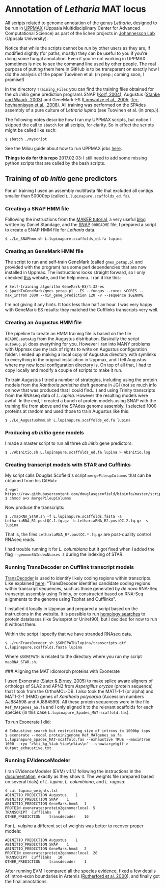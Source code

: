 # Annotation of *Letharia* MAT locus

All scripts related to genome annotation of the genus *Letharia*, designed to be run in [UPPMAX](https://www.uppmax.uu.se/) (Uppsala Multidisciplinary Center for Advanced Computational Science) as part of the lichen projects in [Johannesson Lab](http://www.iob.uu.se/research/systematic-biology/johannesson/) (Uppsala University).

Notice that while the scripts cannot be run by other users as they are, if modified slightly (for paths, mostly) they can be useful to you if you're doing some fungal annotation. Even if you're not working in UPPMAX sometimes is nice to see the command line used by other people. The real purpose of putting them here in GitHub is to be transparent on exactly how I did the analysis of the paper Tuovinen et al. (in prep.; coming soon, I promise!)

In the directory `Training_Files` you can find the training files obtained for the *ab initio* gene prediction programs SNAP ([Korf, 2004](https://bmcbioinformatics.biomedcentral.com/articles/10.1186/1471-2105-5-59)), Augustus ([Stanke and Waack, 2003](http://oup.silverchair-cdn.com/oup/backfile/Content_public/Journal/bioinformatics/19/suppl_2/10.1093/bioinformatics/btg1080/2/btg1080.pdf?Expires=1486485018&Signature=cP369aPiM8h0yRrtGGMbqNUVCuffyrWzGjiS5CItfQGN27Gp5i1MLYP69u4tRrDgbRV-e13zj769V9uVO6vKaJX8946e1a6U0QhQ5RIK4rYqXRKTDnC92h3wubW2LgCHMY4xjw4oFvOfAhbsEiwyoYMhSFEpfuS5m7PHLW9sgnMIIB6JOELjZ6lSetEi8k8rQdIned~yI4Fb39LV5FQViT8uneLGL4aug3f3w6M9XvpkSFIveLc5keewO1iNAGcQSnrx1rjfE7Jtgpp178CP5jZh4DHxL5WHSn6IS~K4uVoRK5YMkDjGrg4bRUqX04nSsFiTd0w7yFbes0jrHyCRmg__&Key-Pair-Id=APKAIUCZBIA4LVPAVW3Q)) and GeneMark-ES ([Lomsadze et al., 2005](https://www.ncbi.nlm.nih.gov/pmc/articles/PMC1298918/); [Ter-hovhannisyan et al., 2008](http://genome.cshlp.org/content/18/12/1979.long)). All training was performed on the SPAdes assembly of a pure culture of *Letharia lupina* (see Tuovinen et al. (in prep.)).

The following notes describe how I ran my UPPMAX scripts, but notice I skipped the call to `sbatch` for all scripts, for clarity. So in effect the scripts might be called like such:

    $ sbatch ./myscript

See the Milou guide about how to run UPPMAX jobs [here](http://www.uppmax.uu.se/support-sv/user-guides/milou-user-guide/).

**Things to do for this repo**
2017.02.03: I still need to add some missing python scripts that are called by the bash scripts.

## Training of *ab initio* gene predictors

For all training I used an assembly multifasta file that excluded all contigs smaller than 50000bp (called `L.lupinapure.scaffolds_ed.fa`).

### Creating a SNAP HMM file

Following the instructions from the [MAKER tutorial](http://gmod.org/wiki/MAKER_Tutorial#MAKER.27s_Output), a very useful [blog](https://biowize.wordpress.com/2012/06/01/training-the-snap-ab-initio-gene-predictor/) written by Daniel Standage, and the [SNAP](http://korflab.ucdavis.edu/software.html) `00README` file, I prepared a script to create a SNAP HMM file for *Letharia* data. 

    $ ./Le_SNAPhmm.sh L.lupinapure.scaffolds_ed.fa lupina

### Creating an GeneMark HMM file

The script to run and self-train GeneMark (called `gmes_petap.pl` and provided with the program) has some perl dependencies that are now installed in Uppmax. The instructions looks straight forward, so I only checked [this](https://wiki.gacrc.uga.edu/wiki/GeneMark) website, and the help menu. I ran it like this:

    # Self-training algorithm GeneMark-ES/4.32-es
    $ $pathToGeneMark/gmes_petap.pl --ES --fungus --cores $CORES --max_intron 3000 --min_gene_prediction 120 -v --sequence $GENOME

I'm not giving it any hints. It took less than half an hour. I was very happy with GeneMark-ES results: they matched the Cufflinks transcripts very well.

### Creating an Augustus HMM file

The pipeline to create an HMM training file is based on the file `README.autoAug` from the Augustus distribution. Basically the script `autoAug.pl` does everything for you. However I ran into MANY problems with Uppmax due my lack of rights to write on Augustus configuration folder. I ended up making a local copy of Augustus directory with symlinks to everything in the original installation in Uppmax, and I tell Augustus where my new local configuration directory is. On top of all that, I had to copy locally and modify a couple of scripts to make it run.

To train Augustus I tried a number of strategies, including using the protein models from the *Xanthoria parietina* draft genome in JGI (not so much info on how that was produced that I could find...) and using Trinity transcripts from the RNAseq data of *L. lupina*. However the resulting models were awful. In the end, I created a bunch of protein models using SNAP with the training file from above and the SPAdes genome assembly. I selected 1000 proteins at random and used those to train Augustus like this:

    $ ./Le_Augustushmm.sh L.lupinapure.scaffolds_ed.fa lupina


### Producing *ab initio* gene models

I made a master script to run all three *ab initio* gene predictors:

    $ ./AbInitio.sh L.lupinapure.scaffolds_ed.fa lupina > AbInitio.log

### Creating transcript models with STAR and Cufflinks

My script calls Douglas Scofield's script `mergePileupColumns` that can be obtained from his GitHub:

    $ wget https://raw.githubusercontent.com/douglasgscofield/bioinfo/master/scripts/mergePileupColumns
    $ chmod a+x mergePileupColumns

Now produce the transcripts:

    $ ./mapRNA_STAR.sh -f L.lupinapure.scaffolds.fasta -a LethariaRNA_R1.postQC.1.fq.gz -b LethariaRNA_R2.postQC.2.fq.gz -s lupina

That is, the files `LethariaRNA_R*.postQC.*.fq.gz` are post-quality control RNAseq reads.

I had trouble running it for *L. columbiana* but it got fixed when I added the flag `--genomeSAIndexNbases 3` during the indexing of STAR.

### Running TransDecoder on Cufflink transcript models

[TransDecoder](http://transdecoder.github.io/) is used to identify likely coding regions within transcripts. Like explained [here](http://transdecoder.github.io/): "TransDecoder identifies candidate coding regions within transcript sequences, such as those generated by *de novo* RNA-Seq transcript assembly using Trinity, or constructed based on RNA-Seq alignments to the genome using Tophat and Cufflinks".

I installed it locally in Uppmax and prepared a script based on the instructions in the website. It is possible to run [homology searches](http://transdecoder.github.io/#incl_homology) to protein databases (like Swissprot or Uniref90), but I decided for now to run it without them.

Within the script I specify that we have stranded RNAseq data.

    $ ./runTransDecoder.sh $SOMEPATH/lupina/transcripts.gtf L.lupinapure.scaffolds.fasta lupina

Where `$SOMEPATH` is related to the directory where you run my script `mapRNA_STAR.sh`.

### Aligning the MAT idiomorph proteins with Exonerate

I used Exonerate ([Slater & Birney, 2005](http://bmcbioinformatics.biomedcentral.com/articles/10.1186/1471-2105-6-31)) to make splice aware aligners of orthologs of SLA2 and APN2 from *Aspergillus oryzae* (protein sequence) that I took from the OrthoMCL-DB. I also took the MAT1-1-1 (or alpha) and MAT1-2-1 (HMG) genes of *Xanthoria polycarpa* (Accession numbers AJ884598 and AJ884599). All these protein sequences were in the file `Ref_MATgenes_aa.fa` and I only aligned it to the relevant scaffolds for each species (in this case `L.lupinapure_Spades_MAT-scaffold.fas`).

To run Exonerate I did:

    # Exhaustive search but restricting size of introns to 1000bp tops
    $ exonerate --model protein2genome Ref_MATgenes_aa.fa L.lupinapure_Spades_MAT-scaffold.fas --exhaustive TRUE --maxintron 1000 --ryo ">%ti_%g_%tab-%tae\n%tas\n" --showtargetgff > Output_exhaustive.txt 

### Running EVidenceModeler

I ran EVidenceModeler (EVM) v.1.1.1 following the instructions in the [documentation](https://evidencemodeler.github.io/), exactly as they show it. The weights file (prepared based on several trials) of *L. lupina*, *L. columbiana*, and *L. rugosa*:

    $ cat lupina_weights.txt
    ABINITIO_PREDICTION Augustus    1
    ABINITIO_PREDICTION SNAP    1
    ABINITIO_PREDICTION GeneMark.hmm3   1
    PROTEIN exonerate:protein2genome:local  5
    TRANSCRIPT  Cufflinks   8
    OTHER_PREDICTION    transdecoder    10

For *L. vulpina* a different set of weights was better to recover proper models:

    ABINITIO_PREDICTION Augustus    1
    ABINITIO_PREDICTION SNAP    1
    ABINITIO_PREDICTION GeneMark.hmm3   2
    PROTEIN exonerate:protein2genome:local  20
    TRANSCRIPT  Cufflinks   10
    OTHER_PREDICTION    transdecoder    1


After running EVM I compared all the species evidence, fixed a few details of intron-exon boundaries in Artemis ([Rutherford et al. 2000](https://www.ncbi.nlm.nih.gov/pubmed/11120685)), and finally got the final annotations. 